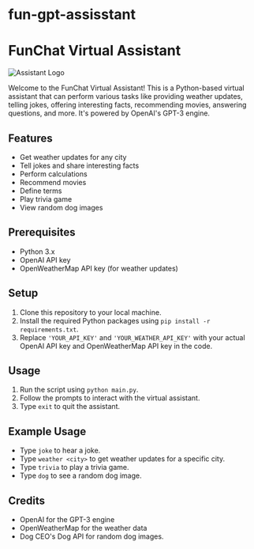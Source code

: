 # fun-gpt-assisstant
# FunChat Virtual Assistant

![Assistant Logo](assistant_logo.png)

Welcome to the FunChat Virtual Assistant! This is a Python-based virtual assistant that can perform various tasks like providing weather updates, telling jokes, offering interesting facts, recommending movies, answering questions, and more. It's powered by OpenAI's GPT-3 engine.

## Features

- Get weather updates for any city
- Tell jokes and share interesting facts
- Perform calculations
- Recommend movies
- Define terms
- Play trivia game
- View random dog images

## Prerequisites

- Python 3.x
- OpenAI API key
- OpenWeatherMap API key (for weather updates)

## Setup

1. Clone this repository to your local machine.
2. Install the required Python packages using `pip install -r requirements.txt`.
3. Replace `'YOUR_API_KEY'` and `'YOUR_WEATHER_API_KEY'` with your actual OpenAI API key and OpenWeatherMap API key in the code.

## Usage

1. Run the script using `python main.py`.
2. Follow the prompts to interact with the virtual assistant.
3. Type `exit` to quit the assistant.

## Example Usage

- Type `joke` to hear a joke.
- Type `weather <city>` to get weather updates for a specific city.
- Type `trivia` to play a trivia game.
- Type `dog` to see a random dog image.

## Credits

- OpenAI for the GPT-3 engine
- OpenWeatherMap for the weather data
- Dog CEO's Dog API for random dog images.
